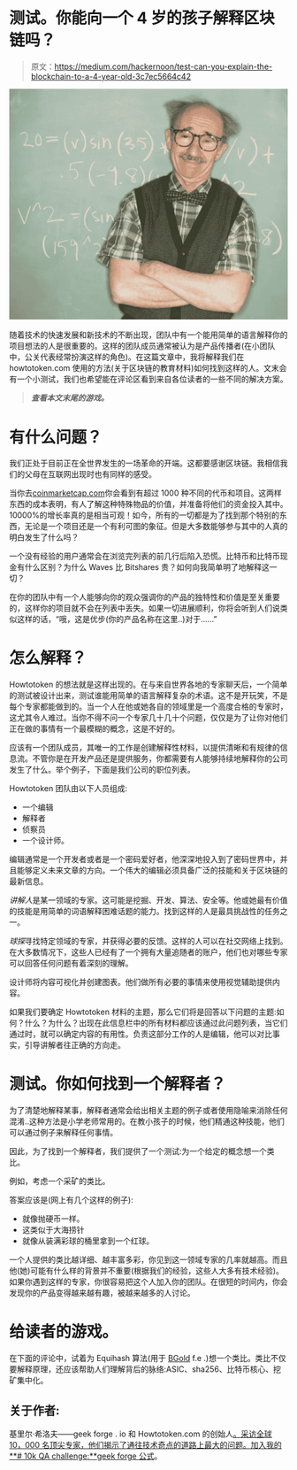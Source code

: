 # 测试。你能向一个 4 岁的孩子解释区块链吗？

> 原文：<https://medium.com/hackernoon/test-can-you-explain-the-blockchain-to-a-4-year-old-3c7ec5664c42>

![](img/0046a911af6abf95018d847e01af0c95.png)

随着技术的快速发展和新技术的不断出现，团队中有一个能用简单的语言解释你的项目想法的人是很重要的。这样的团队成员通常被认为是产品传播者(在小团队中，公关代表经常扮演这样的角色)。在这篇文章中，我将解释我们在 howtotoken.com 使用的方法(关于区块链的教育材料)如何找到这样的人。文末会有一个小测试，我们也希望能在评论区看到来自各位读者的一些不同的解决方案。

> ***查看本文末尾的游戏。***

# 有什么问题？

我们正处于目前正在全世界发生的一场革命的开端。这都要感谢区块链。我相信我们的父母在互联网出现时也有同样的感受。

当你去[coinmarketcap.com](http://www.coinmarketcap.com)你会看到有超过 1000 种不同的代币和项目。这两样东西的成本表明，有人了解这种特殊物品的价值，并准备将他们的资金投入其中。10000%的增长率真的是相当可观！如今，所有的一切都是为了找到那个特别的东西，无论是一个项目还是一个有利可图的象征。但是大多数能够参与其中的人真的明白发生了什么吗？

一个没有经验的用户通常会在浏览完列表的前几行后陷入恐慌。比特币和比特币现金有什么区别？为什么 Waves 比 Bitshares 贵？如何向我简单明了地解释这一切？

在你的团队中有一个人能够向你的观众强调你的产品的独特性和价值是至关重要的，这样你的项目就不会在列表中丢失。如果一切进展顺利，你将会听到人们说类似这样的话，“哦，这是优步(你的产品名称在这里..)对于……”

# 怎么解释？

Howtotoken 的想法就是这样出现的。在与来自世界各地的专家聊天后，一个简单的测试被设计出来，测试谁能用简单的语言解释复杂的术语。这不是开玩笑，不是每个专家都能做到的。当一个人在他或她各自的领域里是一个高度合格的专家时，这尤其令人难过。当你不得不问一个专家几十几十个问题，仅仅是为了让你对他们正在做的事情有一个最模糊的概念，这是不好的。

应该有一个团队成员，其唯一的工作是创建解释性材料，以提供清晰和有规律的信息流。不管你是在开发产品还是提供服务，你都需要有人能够持续地解释你的公司发生了什么。举个例子，下面是我们公司的职位列表。

Howtotoken 团队由以下人员组成:

*   一个编辑
*   解释者
*   侦察员
*   一个设计师。

编辑通常是一个开发者或者是一个密码爱好者，他深深地投入到了密码世界中，并且能够定义未来文章的方向。一个伟大的编辑必须具备广泛的技能和关于区块链的最新信息。

*讲解人*是某一领域的专家。这可能是挖掘、开发、算法、安全等。他或她最有价值的技能是用简单的词语解释困难话题的能力。找到这样的人是最具挑战性的任务之一。

*球探*寻找特定领域的专家，并获得必要的反馈。这样的人可以在社交网络上找到。在大多数情况下，这些人已经有了一个拥有大量追随者的账户，他们也对哪些专家可以回答任何问题有着深刻的理解。

设计师将内容可视化并创建图表。他们做所有必要的事情来使用视觉辅助提供内容。

如果我们要确定 Howtotoken 材料的主题，那么它们将是回答以下问题的主题:如何？什么？为什么？出现在此信息栏中的所有材料都应该通过此问题列表，当它们通过时，就可以确定内容的有用性。负责这部分工作的人是编辑，他可以对比事实，引导讲解者往正确的方向走。

# 测试。你如何找到一个解释者？

为了清楚地解释某事，解释者通常会给出相关主题的例子或者使用隐喻来消除任何混淆..这种方法是小学老师常用的。在教小孩子的时候，他们精通这种技能，他们可以通过例子来解释任何事情。

因此，为了找到一个解释者，我们提供了一个测试:为一个给定的概念想一个类比。

例如，考虑一个采矿的类比。

答案应该是(网上有几个这样的例子):

*   就像抛硬币一样。
*   这类似于大海捞针
*   就像从装满彩球的桶里拿到一个红球。

一个人提供的类比越详细、越丰富多彩，你见到这一领域专家的几率就越高。而且他(她)可能有什么样的背景并不重要(根据我们的经验，这些人大多有技术经验)。如果你遇到这样的专家，你很容易把这个人加入你的团队。在很短的时间内，你会发现你的产品变得越来越有趣，被越来越多的人讨论。

# 给读者的游戏。

在下面的评论中，试着为 Equihash 算法(用于 [BGold](https://howtotoken.com/bitcoin-gold-hard-fork-a-detailed-explanation/) f.e .)想一个类比。类比不仅要解释原理，还应该帮助人们理解背后的脉络:ASIC、sha256、比特币核心、挖矿集中化。

## 关于作者:

基里尔·希洛夫——geek forge . io 和 Howtotoken.com 的创始人[。采访全球 10，000 名顶尖专家，他们揭示了通往技术奇点的道路上最大的问题。加入我的**# 10k QA challenge:**](http://twitter.com/kirills4ilov)[geek forge 公式](https://formula.geekforge.io/)。